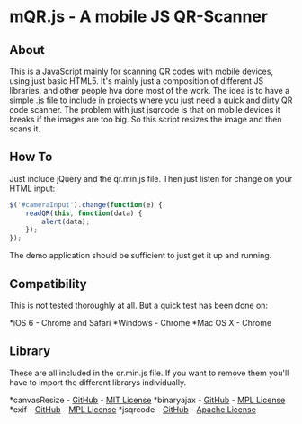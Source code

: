 mQR.js - A mobile JS QR-Scanner
======================

About
-----
This is a JavaScript mainly for scanning QR codes with mobile devices, using just basic HTML5.
It's mainly just a composition of different JS libraries, and other people hva done most of the work.
The idea is to have a simple .js file to include in projects where you just need a quick and dirty QR code scanner.
The problem with just jsqrcode is that on mobile devices it breaks if the images are too big. So this script resizes
the image and then scans it.

How To
------
Just include jQuery and the qr.min.js file. Then just listen for change on your HTML input:
```JavaScript
$('#cameraInput').change(function(e) {
	readQR(this, function(data) {
		alert(data);
    });
});
```

The demo application should be sufficient to just get it up and running.

Compatibility
-------------
This is not tested thoroughly at all. But a quick test has been done on:

*iOS 6 - Chrome and Safari
*Windows - Chrome
*Mac OS X - Chrome

Library
-------
These are all included in the qr.min.js file. If you want to remove them you'll have to import the different librarys individually.

*canvasResize - [GitHub](https://github.com/gokercebeci/canvasResize) - [MIT License](https://github.com/gokercebeci/canvasResize/blob/master/LICENCE.md)
*binaryajax - [GitHub](https://github.com/jseidelin/binaryajax) - [MPL License](http://www.mozilla.org/MPL/1.1/index.txt)
*exif - [GitHub](https://github.com/jseidelin/exif-js) - [MPL License](http://www.mozilla.org/MPL/1.1/index.txt)
*jsqrcode - [GitHub](https://github.com/LazarSoft/jsqrcode) - [Apache License](http://www.apache.org/licenses/LICENSE-2.0.txt)